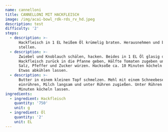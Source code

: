 ```yaml
---
name: cannelloni
title: CANNELLONI MIT HACKFLEISCH
image: /img/acai-bowl_rdk-rds_rv_hd.jpeg
description: test
difficulty: '2'
steps:
  - description: >-
      Hackfleisch in 1 EL heißem Öl krümelig braten. Herausnehmen und beiseite
      stellen.
  - description: >-
      Zwiebel und Knoblauch schälen, hacken. Beides in 1 EL Öl glasig dünsten.
      Hackfleisch zurück in die Pfanne geben, Hälfte Tomaten zugeben und mit
      Salz, Pfeffer und Zucker würzen. Hacksoße ca. 10 Minuten köcheln lassen.
      Etwas abkühlen lassen.
  - description: >-
      Butter in einem kleinen Topf schmelzen. Mehl mit einem Schneebesen
      einrühren, Milch langsam und unter Rühren zugießen. Unter Rühren ca. 2
      Minuten köcheln lassen.
ingredients:
  - ingredient: Hackfleisch
    quantity: '750'
    unit: g
  - ingredient: Öl
    quantity: '2'
    unit: EL
---
```


